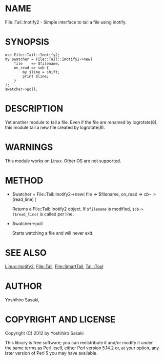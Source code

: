 # NAME

File::Tail::Inotify2 - Simple interface to tail a file using inotify.

# SYNOPSIS

    use File::Tail::Inotify2;
    my $watcher = File::Tail::Inotify2->new(
        file    => $filename,
        on_read => sub {
            my $line = shift;
            print $line;
        }
    );
    $watcher->poll;

# DESCRIPTION

Yet another module to tail a file. Even if the file are renamed by
logrotate(8), this module tail a new file created by logrotate(8).

# WARNINGS

This module works on Linux. Other OS are not supported.

# METHOD

- $watcher = File::Tail::Inotify2->new( file => $filename, on\_read => $cb->($read\_line) )

    Returns a File::Tail::Inotify2 object. If `$filename` is modified, `$cb->($read_line)` is called per line.

- $watcher->poll

    Starts watching a file and will never exit.

# SEE ALSO

[Linux::Inotify2](http://search.cpan.org/perldoc?Linux::Inotify2), [File::Tail](http://search.cpan.org/perldoc?File::Tail), [File::SmartTail](http://search.cpan.org/perldoc?File::SmartTail), [Tail::Tool](http://search.cpan.org/perldoc?Tail::Tool)

# AUTHOR

Yoshihiro Sasaki, <ysasaki at cpan.org>

# COPYRIGHT AND LICENSE

Copyright (C) 2012 by Yoshihiro Sasaki

This library is free software; you can redistribute it and/or modify
it under the same terms as Perl itself, either Perl version 5.14.2 or,
at your option, any later version of Perl 5 you may have available.
